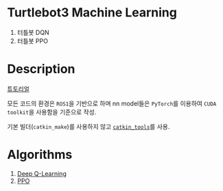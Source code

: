 # Turtlebot3 Machine Learning

1. 터틀봇 DQN
2. 터틀봇 PPO


# Description

[튜토리얼](https://emanual.robotis.com/docs/en/platform/turtlebot3/machine_learning/#machine-learning)

모든 코드의 환경은 `ROS1`을 기반으로 하며 nn model들은 `PyTorch`를 이용하여 `CUDA toolkit`을 사용함을 기준으로 작성.

기본 빌더(`catkin_make`)를 사용하지 않고  [`catkin_tools`](https://catkin-tools.readthedocs.io/en/latest/verbs/catkin_build.html)를 사용.



# Algorithms

1. [Deep Q-Learning](./src/dqn_ttb/README.md)
2. [PPO](https://github.com/bjpublic/Reinforcement_learning)

